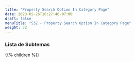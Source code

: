 ```yaml
---
title: "Property Search Option In Category Page"
date: 2023-05-26T10:27:46-07:00
draft: false
menuTitle: "S32 - Property Search Option In Category Page"
weight: 32
---
```


### Lista de Subtemas
{{% children  %}}

